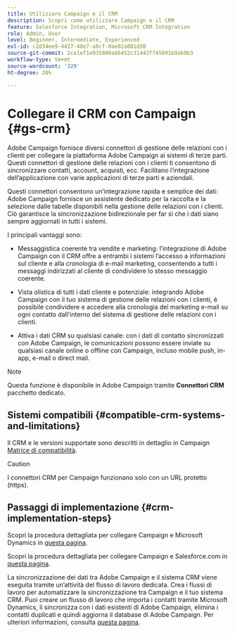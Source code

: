 ```yaml
---
title: Utilizzare Campaign e il CRM
description: Scopri come utilizzare Campaign e il CRM
feature: Salesforce Integration, Microsoft CRM Integration
role: Admin, User
level: Beginner, Intermediate, Experienced
exl-id: c2d34ee9-4427-48e7-a8cf-0ae02a801d50
source-git-commit: 2ce1ef1e935080a66452c31442f745891b9ab9b3
workflow-type: tm+mt
source-wordcount: '329'
ht-degree: 20%

---
```


# Collegare il CRM con Campaign {#gs-crm}

Adobe Campaign fornisce diversi connettori di gestione delle relazioni con i clienti per collegare la piattaforma Adobe Campaign ai sistemi di terze parti. Questi connettori di gestione delle relazioni con i clienti ti consentono di sincronizzare contatti, account, acquisti, ecc. Facilitano l’integrazione dell’applicazione con varie applicazioni di terze parti e aziendali.

Questi connettori consentono un’integrazione rapida e semplice dei dati: Adobe Campaign fornisce un assistente dedicato per la raccolta e la selezione dalle tabelle disponibili nella gestione delle relazioni con i clienti. Ciò garantisce la sincronizzazione bidirezionale per far sì che i dati siano sempre aggiornati in tutti i sistemi.

I principali vantaggi sono:

* Messaggistica coerente tra vendite e marketing: l’integrazione di Adobe Campaign con il CRM offre a entrambi i sistemi l’accesso a informazioni sul cliente e alla cronologia di e-mail marketing, consentendo a tutti i messaggi indirizzati al cliente di condividere lo stesso messaggio coerente.

* Vista olistica di tutti i dati cliente e potenziale: integrando Adobe Campaign con il tuo sistema di gestione delle relazioni con i clienti, è possibile condividere e accedere alla cronologia del marketing e-mail su ogni contatto dall’interno del sistema di gestione delle relazioni con i clienti.

* Attiva i dati CRM su qualsiasi canale: con i dati di contatto sincronizzati con Adobe Campaign, le comunicazioni possono essere inviate su qualsiasi canale online o offline con Campaign, incluso mobile push, in-app, e-mail o direct mail.


>[!NOTE]
>
>Questa funzione è disponibile in Adobe Campaign tramite **Connettori CRM** pacchetto dedicato.

## Sistemi compatibili {#compatible-crm-systems-and-limitations}

Il CRM e le versioni supportate sono descritti in dettaglio in Campaign [Matrice di compatibilità](../start/compatibility-matrix.md).

>[!CAUTION]
>
> I connettori CRM per Campaign funzionano solo con un URL protetto (https).

## Passaggi di implementazione {#crm-implementation-steps}

Scopri la procedura dettagliata per collegare Campaign e Microsoft Dynamics in [questa pagina](ac-ms-dyn.md).

Scopri la procedura dettagliata per collegare Campaign e Salesforce.com in [questa pagina](ac-sfdc.md).

La sincronizzazione dei dati tra Adobe Campaign e il sistema CRM viene eseguita tramite un’attività del flusso di lavoro dedicata. Crea i flussi di lavoro per automatizzare la sincronizzazione tra Campaign e il tuo sistema CRM. Puoi creare un flusso di lavoro che importa i contatti tramite Microsoft Dynamics, li sincronizza con i dati esistenti di Adobe Campaign, elimina i contatti duplicati e quindi aggiorna il database di Adobe Campaign. Per ulteriori informazioni, consulta [questa pagina](crm-data-sync.md).
